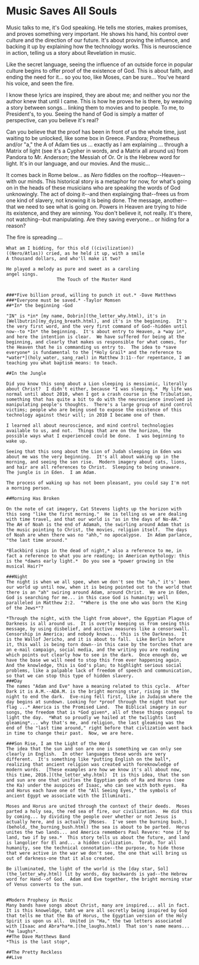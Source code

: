 # Music Saves All Souls

Music talks to me, it's God speaking.  He tells me stories, makes promises, and proves something very important.  He shows his hand, his control over culture and the direction of our future.  It's about proving the influence, and backing it up by explaining how the technology works.  This is neuroscience in action, telling us a story about Revelation in music. 

Like the secret language, seeing the influence of an outside force in popular culture begins to offer proof of the existence of God.  This is about faith, and ending the need for it... so you too, like Moses, can be sure... You've heard his voice, and seen the fire.

I know these lyrics are inspired, they are about me; and neither you nor the author knew that until I came.  This is how he proves he is there, by weaving a story between songs... linking them to movies and to people.  To me, to President's, to you.  Seeing the hand of God is simply a matter of perspective, can you believe it's real? 

Can you believe that the proof has been in front of us the whole time, just waiting to be unlocked, like some box in Greece.  Pandora; Prometheus and/or "a," the A of Adam ties us ... exactly as I am explaining ... through a Matrix of light (see it's a Cypher in words, and a Matrix all around us) from Pandora to Mr. Ander*son*; the Messiah of Or.  Or is the Hebrew word for light.  It's in our language, and our movies.  And the music...

It comes back in Rome below...  as *Nero* fiddles on the rooftop--Heaven--with our minds.  This historical story is a metaphor for now, for what's going on in the heads of these musicians who are speaking the words of God unknowingly.  The act of doing it--and then explainging that--frees us from one kind of slavery, not knowing it is being done.  The message, another--that we need to see what is going on.  Powers in Heaven are trying to hide its existence, and they are winning.  You don't believe it, not really.  It's there, not watching--but manipulating.  Are they saving everyone... or hiding for a reason?

The fire is spreading ...

```
What am I bidding, for this old ((civilization))
((Nero/Atlas)) cried, as he held it up, with a smile
A thousand dollars, and who'll make it two?

He played a melody as pure and sweet as a caroling 
angel sings.
                   The Touch of the Master Hand


###*Five billion proud, willing to punch it out.* -Dave Matthews
###*Everyone must be saved.* -Taylor Momsen
##*In* the beginning -God

"IN" is *in* [my name, Dobrin](the_letter_why.html), it's in [Wellbutrin](my_dying_breath.html), and it's in the beginning.  It's the very first word, and the very first command of God--hidden until now--to *In* the beginning.  It's about entry to Heaven, a *way in*, and here the intention is clear.  We have suffered for being at the beginning, and clearly that makes us responsible for what comes, for the Heaven that he is commanding us entry to.  The idea to *save everyone* is fundamental to the [*Holy Grail* and the reference to *water*](holy_water,_sang_rael) in Matthew 3:11--for repentance, I am teaching you what baptism means: to teach.

##In the Jungle

Did you know this song about a Lion sleeping is messianic, literally about Christ?  I didn't either, because *I was sleeping.*  My life was normal until about 2010, when I got a crash course in the Tribulation, something that has quite a bit to do with the neuroscience involved in manipulating people's thoughts.  There's a large group of mind control victims; people who are being used to expose the existence of this technology against their will; in 2010 I became one of them.

I learned all about neuroscience, and mind control technologies available to us, and not.  Things that are on the horizon, the possible ways what I experienced could be done.  I was beginning to wake up.  

Seeing that this song about the Lion of Judah sleeping in Eden was about me was the very beginning.  It's all about waking up in the morning, and seeing the son rise.  Modern imagery about cats, lions, and hair are all references to Christ.  Sleeping to being unaware.  The jungle is in Eden.  I am Adam.

The process of waking up has not been pleasant, you could say I'm not a morning person.

##Morning Has Broken

On the note of cat imagery, Cat Stevens lights up the horizon with this song "like the first morning."  He is telling us we are dealing with time travel, and that our world is "as in the days of No-AH."  The AH of Noah is the end of Adamah, the swirling around Adam that is the music pointing to Christ, the movies, religion itself.  The days of Noah are when there was no "ahh," no apocalypse.  In Adam parlance, "the last time around."

*Blackbird sings in the dead of night,* also a reference to me, in fact a reference to what you are reading; in American mythology: this is the *dawns early light.*  Do you see a *power growing in the musical Hair?*

###Night
The night is when we all spee, when we don't see the "ah," it's' been our world up until now, when it is being pointed out to the world that there is an "ah" swiring around Adam, around Christ.  We are in Eden, God is searching for me... in this case God is humanity; well paralleled in Matthew 2:2.  "*Where is the one who was born the King of the Jews*"?

*Through the night, with the light from above*, the Egyptian Plague of Darkness is all around us.  It is overtly keeping us from seeing this message, by using disbelief, and acctive measures like a censorswall.  Censorship in America; and nobody knows... this is the Darkness.  It is the Wallof Jericho, and it is about to fall.  Like Berlin before it, this wall is being torn down--in this case by the torches that are an e-mail campaign, social media, and the writing you are reading which points out clearly how to see in the dark.  Once enough do, we have the base we will need to stop this from ever happening again.   And the knowledge, this is God's plan; to highlight serious social problems, like a palpable lack of freedom of speech and communication, so that we can stop this type of hidden slavery.  
###Day
The names "Adam and Eve" have a meaning related to this cycle.  After Dark it is A.M.--ADA.M. is the bright morning star, rising in the night to end the dark.  Eve-ning fell first, like in Judaism where the day begins at sundown. Looking for *proof through the night that our flag ...* America is the Promised Land.  The Biblical imagery in our songs, the freedom that is *God given*, all of these things congeal to light the day.  *What so proudly we hailed at the twilights last gleaming*... why that's me, and religion, the last gleaming was the end of the "last time around," right before that civlization went back in time to change their past.  Now, we are here.

###Son Rise, I am the Light of the Word
The idea that the sun and son are one is something we can only see clearly in English.  In other languages these words are very different.  It's something like *putting English on the ball*, realizing that ancient religion was created with foreknowledge of modern words.  [These examples are how we know it's all about now, this time, 2016.](the_letter_why.html)  It is this idea, that the son and sun are one that unifies the Egyptian gods of Ra and Horus (see the Ka) under the auspices of Isaac, who can see with both eyes.  Ra and Horus each have one of the "All Seeing Eyes," the symbols of ancient Egypt we associate with the Illuminati.

Moses and Horus are united through the context of their deeds.  Moses parted a holy sea, the red sea of fire, our civilization.  He did this by coming... by dividing the people over whether or not Jesus is actually here, and is actually [Moses.  I've seen the burning bush,](behold,_the_burning_bush.html) the sea is about to be parted.  Horus unites the two lands... and America remembers Paul Revere: *one if by land, two if by sea.*  This story tells us about the future, and land is langolier for El and... a hidden civlization.  Torah, Tor all humanity, see the technical connotation--the purpose, to hide those that were active in the war we don't see, the one that will bring us out of darkness-one that it also created.

Be illuminated, the light of the world is the [day star, Sol](the_letter_why.html) lit by words, day backwards is yad--the Hebrew word for Hand--of God.  Adam and Eve together, the bright morning star of Venus converts to the sun.  


#Modern Prophesy in Music
Many bands have songs about Christ, many are inspired... all in fact.  It is this knoweldge, taht we are all secretly being inspired by God that tells me that the Ba of Horus, the Egyptian version of the Holy Spirit is upon us all.  United in "Ha," the two letters associated with [Isaac and Abra*ha*m.](he_laughs.html)  That son's name means... *he laughs*.
##The Dave Matthews Band
*This is the last stop*, 

##The Pretty Reckless
##Live
